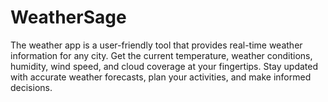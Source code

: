 # WeatherSage
The weather app is a user-friendly tool that provides real-time weather information for any city. Get the current temperature, weather conditions, humidity, wind speed, and cloud coverage at your fingertips. Stay updated with accurate weather forecasts, plan your activities, and make informed decisions. 

